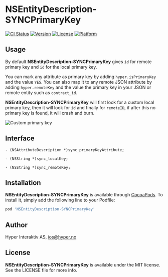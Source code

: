 # NSEntityDescription-SYNCPrimaryKey

[![CI Status](http://img.shields.io/travis/hyperoslo/NSEntityDescription-SYNCPrimaryKey.svg?style=flat)](https://travis-ci.org/hyperoslo/NSEntityDescription-SYNCPrimaryKey)
[![Version](https://img.shields.io/cocoapods/v/NSEntityDescription-SYNCPrimaryKey.svg?style=flat)](https://cocoapods.org/pods/NSEntityDescription-SYNCPrimaryKey)
[![License](https://img.shields.io/cocoapods/l/NSEntityDescription-SYNCPrimaryKey.svg?style=flat)](https://cocoapods.org/pods/NSEntityDescription-SYNCPrimaryKey)
[![Platform](https://img.shields.io/cocoapods/p/NSEntityDescription-SYNCPrimaryKey.svg?style=flat)](https://cocoapods.org/pods/NSEntityDescription-SYNCPrimaryKey)

## Usage

By default **NSEntityDescription-SYNCPrimaryKey** gives `id` for remote primary key and `id` for the local primary key. 

You can mark any attribute as primary key by adding `hyper.isPrimaryKey` and the value `YES`. You can also map it to any remote JSON attribute by adding `hyper.remoteKey` and the value the primary key in your JSON or remote entity such as `contract_id`.

**NSEntityDescription-SYNCPrimaryKey** will first look for a custom local primary key, then it will look for `id` and finally for `remoteID`, if after this no primary key is found, it will crash and burn.

![Custom primary key](https://raw.githubusercontent.com/hyperoslo/Sync/master/Images/custom-primary-key-v2.png)

## Interface

```objc
- (NSAttributeDescription *)sync_primaryKeyAttribute;

- (NSString *)sync_localKey;

- (NSString *)sync_remoteKey;
```

## Installation

**NSEntityDescription-SYNCPrimaryKey** is available through [CocoaPods](http://cocoapods.org). To install
it, simply add the following line to your Podfile:

```ruby
pod 'NSEntityDescription-SYNCPrimaryKey'
```

## Author

Hyper Interaktiv AS, ios@hyper.no

## License

**NSEntityDescription-SYNCPrimaryKey** is available under the MIT license. See the LICENSE file for more info.
